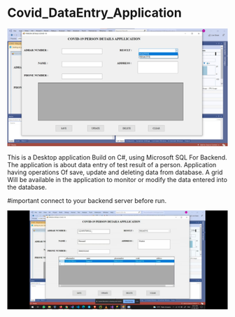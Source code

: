 # Covid_DataEntry_Application

![alt text](https://github.com/HameedSyed02/Covid_DataEntry_Application/blob/main/covid%20project.jpeg?raw=true)

This is a Desktop application Build on C#, using Microsoft SQL For Backend. The application is about data entry of test result of a person. Application
having operations Of save, update and deleting data from database. A grid Will be available in the application to monitor or modify the data entered into the database.

#important
connect to your backend server before run.


![alt text](https://github.com/HameedSyed02/Covid_DataEntry_Application/blob/main/covid%20project%202%20.jpeg?raw=true)
